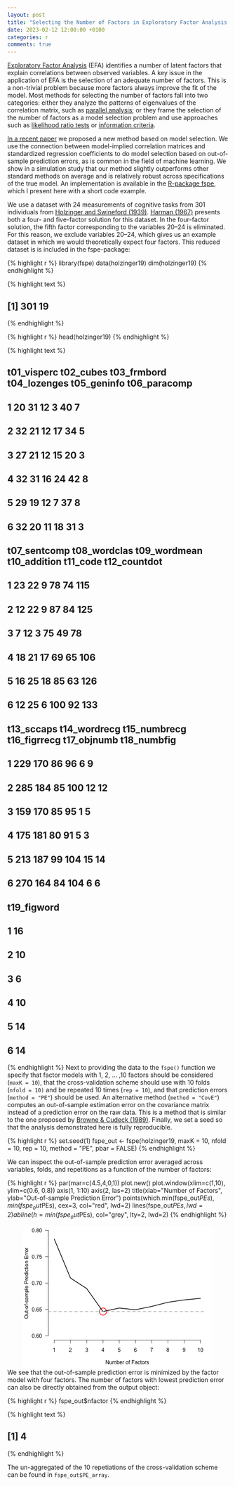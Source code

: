 ```yaml
---
layout: post
title: "Selecting the Number of Factors in Exploratory Factor Analysis via out-of-sample Prediction Errors"
date: 2023-02-12 12:00:00 +0100
categories: r
comments: true
---
```


[Exploratory Factor Analysis](https://en.wikipedia.org/wiki/Exploratory_factor_analysis) (EFA) identifies a number of latent factors that explain correlations between observed variables. A key issue in the application of EFA is the selection of an adequate number of factors. This is a non-trivial problem because more factors always improve the fit of the model. Most methods for selecting the number of factors fall into two categories: either they analyze the patterns of eigenvalues of the correlation matrix, such as [parallel analysis](https://en.wikipedia.org/wiki/Parallel_analysis); or they frame the selection of the number of factors as a model selection problem and use approaches such as [likelihood ratio tests](https://en.wikipedia.org/wiki/Likelihood-ratio_test) or [information criteria](https://en.wikipedia.org/wiki/Model_selection#Criteria).

[In a recent paper](https://psycnet.apa.org/fulltext/2023-13984-001.html) we proposed a new method based on model selection. We use the connection between model-implied correlation matrices and standardized regression coefficients to do model selection based on out-of-sample prediction errors, as is common in the field of machine learning. We show in a simulation study that our method slightly outperforms other standard methods on average and is relatively robust across specifications of the true model. An implementation is available in the [R-package fspe](https://cran.r-project.org/web/packages/fspe/index.html), which I present here with a short code example.

We use a dataset with 24 measurements of cognitive tasks from 301 individuals from [Holzinger and Swineford (1939)](https://psycnet.apa.org/record/1939-04445-001). [Harman (1967)](https://books.google.com/books?hl=en&lr=&id=e-vMN68C3M4C&oi=fnd&pg=PR15&dq=Harman,+H.+H.+(1967).+Modern+factor+analysis.+University+of+Chicago+Press.&ots=t6OpGtgX1C&sig=AxyxKKP9Aj7y9vhIJotRfBkQamM) presents both a four- and five-factor solution for this dataset. In the four-factor solution, the fifth factor corresponding to the variables 20–24 is eliminated. For this reason, we exclude variables 20–24, which gives us an example dataset in which we would theoretically expect four factors. This reduced dataset is is included in the fspe-package:


{% highlight r %}
library(fspe)
data(holzinger19)
dim(holzinger19)
{% endhighlight %}



{% highlight text %}
## [1] 301  19
{% endhighlight %}



{% highlight r %}
head(holzinger19)
{% endhighlight %}



{% highlight text %}
##   t01_visperc t02_cubes t03_frmbord t04_lozenges t05_geninfo t06_paracomp
## 1          20        31          12            3          40            7
## 2          32        21          12           17          34            5
## 3          27        21          12           15          20            3
## 4          32        31          16           24          42            8
## 5          29        19          12            7          37            8
## 6          32        20          11           18          31            3
##   t07_sentcomp t08_wordclas t09_wordmean t10_addition t11_code t12_countdot
## 1           23           22            9           78       74          115
## 2           12           22            9           87       84          125
## 3            7           12            3           75       49           78
## 4           18           21           17           69       65          106
## 5           16           25           18           85       63          126
## 6           12           25            6          100       92          133
##   t13_sccaps t14_wordrecg t15_numbrecg t16_figrrecg t17_objnumb t18_numbfig
## 1        229          170           86           96           6           9
## 2        285          184           85          100          12          12
## 3        159          170           85           95           1           5
## 4        175          181           80           91           5           3
## 5        213          187           99          104          15          14
## 6        270          164           84          104           6           6
##   t19_figword
## 1          16
## 2          10
## 3           6
## 4          10
## 5          14
## 6          14
{% endhighlight %}
Next to providing the data to the `fspe()` function we specify that factor models with 1, 2, ... ,10 factors should be considered (`maxK = 10`), that the cross-validation scheme should use with 10 folds (`nfold = 10)` and be repeated 10 times (`rep = 10`), and that prediction errors (`method = "PE"`) should be used. An alternative method (`method = "CovE"`) computes an out-of-sample estimation error on the covariance matrix instead of a prediction error on the raw data. This is a method that is similar to the one proposed by [Browne & Cudeck (1989)](https://www.tandfonline.com/doi/abs/10.1207/s15327906mbr2404_4). Finally, we set a seed so that the analysis demonstrated here is fully reproducible. 



{% highlight r %}
set.seed(1)
fspe_out <- fspe(holzinger19,
                 maxK = 10,
                 nfold = 10,
                 rep = 10,
                 method = "PE", 
                 pbar = FALSE)
{% endhighlight %}

We can inspect the out-of-sample prediction error averaged across variables, folds, and repetitions as a function of the number of factors:


{% highlight r %}
par(mar=c(4.5,4,0,1))
plot.new()
plot.window(xlim=c(1,10), ylim=c(0.6, 0.8))
axis(1, 1:10)
axis(2, las=2)
title(xlab="Number of Factors", ylab="Out-of-sample Prediction Error")
points(which.min(fspe_out$PEs), min(fspe_out$PEs), cex=3, col="red", lwd=2)
lines(fspe_out$PEs, lwd=2)
abline(h=min(fspe_out$PEs), col="grey", lty=2, lwd=2)
{% endhighlight %}

<img src="/assets/img/2023-02-12-EFA_Factors_OoSPE.Rmd/unnamed-chunk-3-1.png" title="plot of chunk unnamed-chunk-3" alt="plot of chunk unnamed-chunk-3" style="display: block; margin: auto;" />
We see that the out-of-sample prediction error is minimized by the factor model with four factors. The number of factors with lowest prediction error can also be directly obtained from the output object:


{% highlight r %}
fspe_out$nfactor
{% endhighlight %}



{% highlight text %}
## [1] 4
{% endhighlight %}

The un-aggregated of the 10 repetiations of the cross-validation scheme can be found in `fspe_out$PE_array`.







